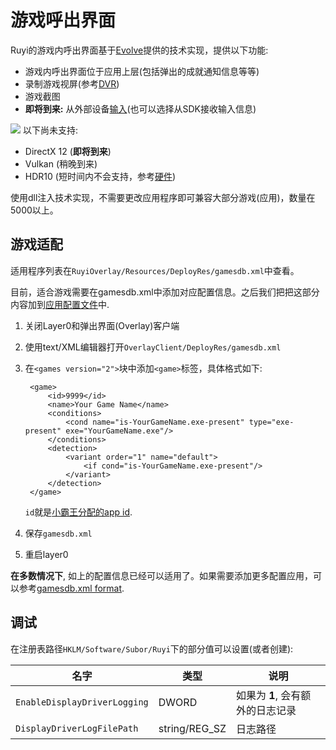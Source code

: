 # 游戏呼出界面

Ruyi的游戏内呼出界面基于[Evolve](www.evolvehq.com)提供的技术实现，提供以下功能:  

* 游戏内呼出界面位于应用上层(包括弹出的成就通知信息等等)
* 录制游戏视屏(参考[DVR](dvr.md))
* 游戏截图
* __即将到来:__ 从外部设备[输入](input.md)(也可以选择从SDK接收输入信息)

![](/docs/img/warning.png) 以下尚未支持:  

* DirectX 12 (__即将到来__)
* Vulkan (稍晚到来)
* HDR10 (短时间内不会支持，参考[硬件](hardware.md))

使用dll注入技术实现，不需要更改应用程序即可兼容大部分游戏(应用)，数量在5000以上。

## 游戏适配

适用程序列表在`RuyiOverlay/Resources/DeployRes/gamesdb.xml`中查看。

目前，适合游戏需要在gamesdb.xml中添加对应配置信息。之后我们把把这部分内容加到[应用配置文件](app_metadata.md)中.

1. 关闭Layer0和弹出界面(Overlay)客户端
1. 使用text/XML编辑器打开`OverlayClient/DeployRes/gamesdb.xml`
1. 在`<games version="2">`块中添加`<game>`标签，具体格式如下:

        <game>
            <id>9999</id> 
            <name>Your Game Name</name>
            <conditions>
                <cond name="is-YourGameName.exe-present" type="exe-present" exe="YourGameName.exe"/>
            </conditions>
            <detection>
                <variant order="1" name="default">
                    <if cond="is-YourGameName.exe-present"/>
                </variant>
            </detection>
        </game>

    `id`就是[小霸王分配的app id](dev_onboarding.md).

1. 保存`gamesdb.xml`
1. 重启layer0

__在多数情况下__, 如上的配置信息已经可以适用了。如果需要添加更多配置应用，可以参考[gamesdb.xml format](gamesdb_format.md).

## 调试

在注册表路径`HKLM/Software/Subor/Ruyi`下的部分值可以设置(或者创建):

| 名字 | 类型 | 说明
|-|-|-
| `EnableDisplayDriverLogging` | DWORD | 如果为 __1__, 会有额外的日志记录
| `DisplayDriverLogFilePath` | string/REG_SZ | 日志路径
